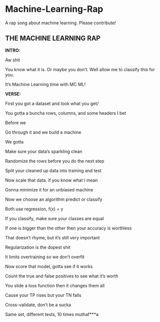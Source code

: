 # Machine-Learning-Rap
 A rap song about machine learning.  Please contribute!

## THE MACHINE LEARNING RAP

**INTRO:**

Aw shit

You know what it is.  Or maybe you don’t.  Well allow me to classify this for you.

It’s Machine Learning time with MC ML!

**VERSE:**

First you got a dataset and look what you get/

You gotta a buncha rows, columns, and some headers I bet


Before we

Go through it and we build a machine

We gotta

Make sure your data’s sparkling clean


Randomize the rows before you do the next step

Split your cleaned up data into training and test


Now scale that data, if you know what I mean

Gonna minimize it for an unbiased machine


Now we choose an algorithm predict or classify

Both use regression, f(x) = y


If you classify, make sure your classes are equal

If one is bigger than the other then your accuracy is worthless

That doesn’t rhyme, but it’s still very important


Regularization is the dopest shit

It limits overtraining so we don’t overfit


Now score that model, gotta see if it works

Count the true and false positives to see what it’s worth


You slide a loss function then it changes them all

Cause your TP rises but your TN falls


Cross-validate, don’t be a sucka

Same set, different tests, 10 times muthaf***a
